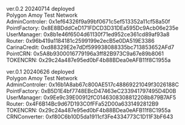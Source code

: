 ver.0.2 20240714 deployed  
Polygon Amoy Test Network  
AdminControler: 0x1ef64326f9a99bf0671c5ef513352a11cf58a50f  
PointFactory: 0x8E8BDddCeD171FDCD3D31DEa595Dc9Acb06e235e  
UserManager: 0x8b1e46f6504d61130f71ed952ce361cd89af93a8  
Router: 0x96b419a1184181c2599199e2ecB5e0DA519E3386  
CarinaCredit: 0xd88329E2e7dDf599938088335bc713853652AFd7  
PointCRN: 0x5A8b9300016779196a3ff82B973C9a67e89b8061    
TOKENCRN: 0x29c24a487e95ed0bF4b88BDea0eAFB11f8C1955a  


  
  
  
ver.0.1 20240626 deployed  
Polygon Amoy Test Network  
AdminControler: 0x16b1A8ab67c800AE517c48869221049f3026188C  
PointFactory: 0xB5D1E4bf7748EBcD47463eC233941797495D4D0B  
UserManager: 0x9Ee9c39E00912fC0146308308812208b879B7AF5  
Router: 0x4F6B14Bc9d67D193C0fFFa52D00a6331492812B9  
TOKENCRN: 0x29c24a487e95ed0bF4b88BDea0eAFB11f8C1955a  
CRNConverter: 0xf80C6b10D5da1911cf3Fe4334773C1D11F3bF643
